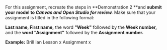 For this assignment, recreate the steps in **Demonstration 2 **and **submit your model to _Canvas and Open Studio for review._** Make sure that your assignment is titled in the following format:

**Last name, First name,** the word **"Week"** followed by the **Week number,** and the **word "Assignment"** followed by the **Assignment number.**

**Example:**
Brill Ian Lesson x Assignment x
